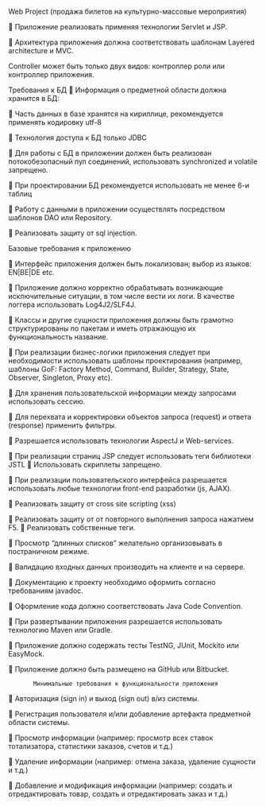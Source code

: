 Web Project (продажа билетов на культурно-массовые мероприятия)

 Приложение реализовать применяя технологии Servlet и JSP.

 Архитектура приложения должна соответствовать шаблонам Layered architecture и MVC.

Controller может быть только двух видов: контроллер роли или контроллер приложения.

Требования к БД
 Информация о предметной области должна хранится в БД:

 Часть данных в базе хранятся на кириллице, рекомендуется применять кодировку utf-8

 Технология доступа к БД только JDBC

 Для работы с БД в приложении должен быть реализован потокобезопасный пул
соединений, использовать synchronized и volatile запрещено.

 При проектировании БД рекомендуется использовать не менее 6-и таблиц

 Работу с данными в приложении осуществлять посредством шаблонов DAO или
Repository.

 Реализовать защиту от sql injection.

Базовые требования к приложению

 Интерфейс приложения должен быть локализован; выбор из языков: EN|BE|DE etc.

 Приложение должно корректно обрабатывать возникающие исключительные ситуации, в
том числе вести их логи. В качестве логгера использовать Log4J2/SLF4J.

 Классы и другие сущности приложения должны быть грамотно структурированы по
пакетам и иметь отражающую их функциональность название.

 При реализации бизнес-логики приложения следует при необходимости использовать
шаблоны проектирования (например, шаблоны GoF: Factory Method, Command, Builder,
Strategy, State, Observer, Singleton, Proxy etc).

 Для хранения пользовательской информации между запросами использовать сессию.

 Для перехвата и корректировки объектов запроса (request) и ответа (response) применить
фильтры.

 Разрешается использовать технологии AspectJ и Web-services.

 При реализации страниц JSP следует использовать теги библиотеки JSTL
 Использовать скриплеты запрещено.

 При реализации пользовательского интерфейса разрешается использовать любые
технологии front-end разработки (js, AJAX).

 Реализовать защиту от cross site scripting (xss)

 Реализовать защиту от от повторного выполнения запроса нажатием F5.
 Реализовать собственные теги.

 Просмотр “длинных списков” желательно организовывать в постраничном режиме.

 Валидацию входных данных производить на клиенте и на сервере.

 Документацию к проекту необходимо оформить согласно требованиям javadoc.

 Оформление кода должно соответствовать Java Code Convention.

 При развертывании приложения разрешается использовать технологию Maven или Gradle.

 Приложение должно содержать тесты TestNG, JUnit, Mockito или EasyMock.

 Приложение должно быть размещено на GitHub или Bitbucket.

           Минимальные требования к функциональности приложения

 Авторизация (sign in) и выход (sign out) в/из системы.

 Регистрация пользователя и/или добавление артефакта предметной области системы.

 Просмотр информации (например: просмотр всех ставок тотализатора, статистики
заказов, счетов и т.д.)

 Удаление информации (например: отмена заказа, удаление сущности и т.д.)


 Добавление и модификация информации (например: создать и отредактировать товар,
создать и отредактировать заказ и т.д.)
